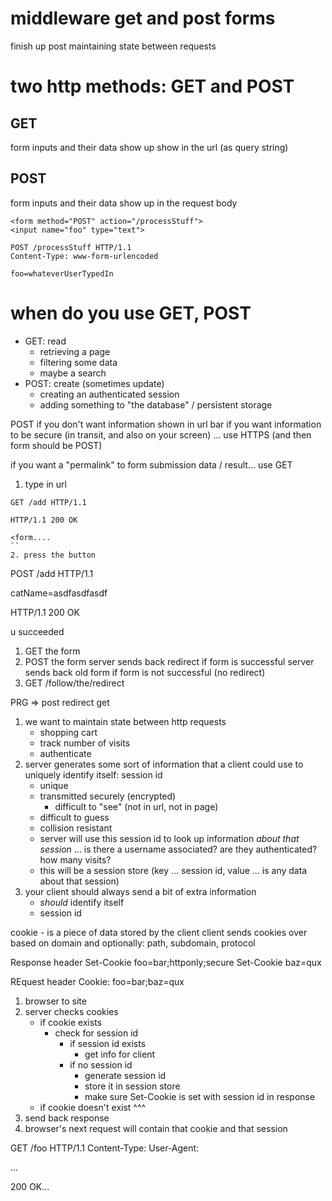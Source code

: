 middleware
get and post forms
===
finish up post
maintaining state between requests

two http methods: GET and POST
=====

GET
-----
form inputs and their data show up show in the url
(as query string)

POST
-----
form inputs and their data show up in the request body

```
<form method="POST" action="/processStuff">
<input name="foo" type="text">
```

```
POST /processStuff HTTP/1.1
Content-Type: www-form-urlencoded

foo=whateverUserTypedIn
```

when do you use GET, POST
=====
* GET: read
	* retrieving a page
	* filtering some data
	* maybe a search
* POST: create (sometimes update)
	* creating an authenticated session
	* adding something to "the database" / persistent storage 

POST if you don't want information shown in url bar
if you want information to be secure (in transit, and also on your screen)
... use HTTPS (and then form should be POST)

if you want a "permalink" to form submission data / result... use GET 

1. type in url
```
GET /add HTTP/1.1

HTTP/1.1 200 OK

<form....
``
2. press the button
```
POST /add HTTP/1.1

catName=asdfasdfasdf

HTTP/1.1 200 OK

u succeeded

1. GET the form
2. POST the form
   server sends back redirect if form is successful
   server sends back old form if form is not successful (no redirect)
3. GET /follow/the/redirect

PRG => post redirect get



1. we want to maintain state between http requests
	* shopping cart
	* track number of visits
	* authenticate
2. server generates some sort of information that a client could use to uniquely identify itself: session id
	* unique
	* transmitted securely (encrypted)
		* difficult to "see" (not in url, not in page)
	* difficult to guess
	* collision resistant
	* server will use this session id to look up information _about that session_ ... is there a username associated? are they authenticated? how many visits?
	* this will be a session store (key ... session id, value ... is any data about that session)
3. your client should always send a bit of extra information
	* _should_ identify itself
	* session id

cookie - is a piece of data stored by the client
client sends cookies over based on domain and optionally:
path, subdomain, protocol

Response header
Set-Cookie foo=bar;httponly;secure
Set-Cookie baz=qux


REquest header
Cookie: foo=bar;baz=qux

1. browser to site
2. server checks cookies
	* if cookie exists
		* check for session id
			* if session id exists
				* get info for client
			* if no session id
				* generate session id
				* store it in session store
				* make sure Set-Cookie is set with session id in response
	* if cookie doesn't exist ^^^
3. send back response
4. browser's next request will contain that cookie and that session 



















GET /foo HTTP/1.1
Content-Type:
User-Agent:

...


200 OK...















































